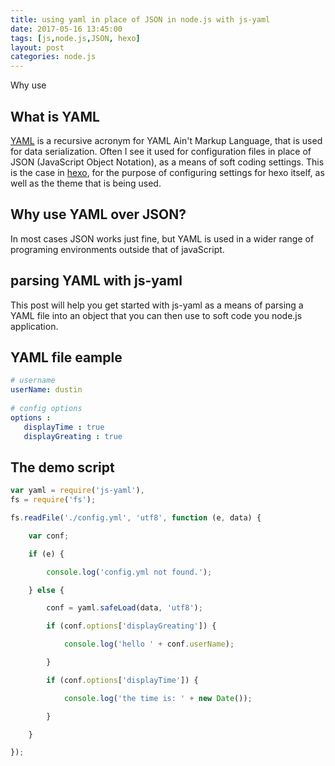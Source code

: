 ```yaml
---
title: using yaml in place of JSON in node.js with js-yaml
date: 2017-05-16 13:45:00
tags: [js,node.js,JSON, hexo]
layout: post
categories: node.js
---
```


Why use

<!-- more -->

## What is YAML

[YAML](http://yaml.org/) is a recursive acronym for YAML Ain't Markup Language, that is used for data serialization. Often I see it used for configuration files in place of JSON (JavaScript Object Notation), as a means of soft coding settings. This is the case in [hexo](https://hexo.io), for the purpose of configuring settings for hexo itself, as well as the theme that is being used.


## Why use YAML over JSON?

In most cases JSON works just fine, but YAML is used in a wider range of programing environments outside that of javaScript.

## parsing YAML with js-yaml

This post will help you get started with js-yaml as a means of parsing a YAML file into an object that you can then use to soft code you node.js application.

## YAML file eample

```yaml
# username
userName: dustin
 
# config options
options :
   displayTime : true
   displayGreating : true
```

## The demo script

```js
var yaml = require('js-yaml'),
fs = require('fs');

fs.readFile('./config.yml', 'utf8', function (e, data) {

    var conf;

    if (e) {

        console.log('config.yml not found.');

    } else {

        conf = yaml.safeLoad(data, 'utf8');

        if (conf.options['displayGreating']) {

            console.log('hello ' + conf.userName);

        }

        if (conf.options['displayTime']) {

            console.log('the time is: ' + new Date());

        }

    }

});
```

<!-- notes 

http://stackoverflow.com/questions/1726802/what-is-the-difference-between-yaml-and-json-when-to-prefer-one-over-the-other


-->